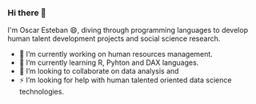 ### Hi there 👋

I'm Oscar Esteban 😄, diving through programming languages to develop human talent development projects and social science research.
- 🔭 I’m currently working on human resources management.
- 🌱 I’m currently learning R, Pyhton and DAX languages.
- 💬 I’m looking to collaborate on data analysis and
- ⚡  I’m looking for help with human talented oriented data science technologies.
